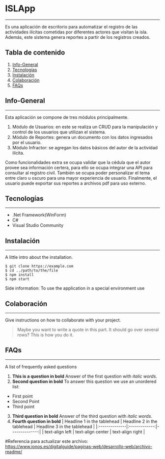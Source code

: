# ISLApp 
***
Es una aplicación de escritorio para automatizar el registro de las actividades ilícitas cometidas por diferentes actores que visitan la isla. Además, este sistema genera reportes a partir de los registros creados. 

## Tabla de contenido
1. [Info-General](#info-general)
2. [Tecnologías](#tecnologías)
3. [Instalación](#instalación)
4. [Colaboración](#colaboración)
5. [FAQs](#faqs)

## Info-General
***
Esta aplicación se compone de tres módulos principalmente.
1. Módulo de Usuarios: en este se realiza un CRUD para la manipulación y control de los usuarios que utilizan el sistema.
2. Módulo de Reportes: genera un documento con los datos ingresados por el usuario.
3. Módulo Infractor: se agregan los datos básicos del autor de la actividad ilícita.

Como funcionalidades extra se ocupa validar que la cédula que el autor provee sea información certera, para ello se ocupa integrar una API para consultar al registro civil. También se ocupa poder personalizar el tema entre claro u oscuro para una mayor experiencia de usuario. Finalmente, el usuario puede exportar sus reportes a archivos pdf para uso externo.

## Tecnologías
***

* .Net Framework(WinForm)
* C#
* Visual Studio Community

## Instalación
***
A little intro about the installation. 
```
$ git clone https://example.com
$ cd ../path/to/the/file
$ npm install
$ npm start
```
Side information: To use the application in a special environment use 

## Colaboración
***
Give instructions on how to collaborate with your project.
> Maybe you want to write a quote in this part. 
> It should go over several rows?
> This is how you do it.

## FAQs
***
A list of frequently asked questions
1. **This is a question in bold**
Answer of the first question with _italic words_. 
2. __Second question in bold__ 
To answer this question we use an unordered list:
* First point
* Second Point
* Third point
3. **Third question in bold**
Answer of the third question with *italic words*.
4. **Fourth question in bold**
| Headline 1 in the tablehead | Headline 2 in the tablehead | Headline 3 in the tablehead |
|:--------------|:-------------:|--------------:|
| text-align left | text-align center | text-align right |


#Referencia para actualizar este archivo: https://www.ionos.es/digitalguide/paginas-web/desarrollo-web/archivo-readme/
